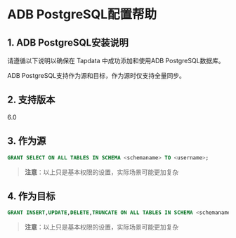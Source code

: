 # ADB PostgreSQL配置帮助

## 1. ADB PostgreSQL安装说明

请遵循以下说明以确保在 Tapdata 中成功添加和使用ADB PostgreSQL数据库。

ADB PostgreSQL支持作为源和目标，作为源时仅支持全量同步。

## 2. 支持版本

6.0

## 3. 作为源

```sql
GRANT SELECT ON ALL TABLES IN SCHEMA <schemaname> TO <username>;
```

> **注意**：以上只是基本权限的设置，实际场景可能更加复杂

## 4. 作为目标

```sql
GRANT INSERT,UPDATE,DELETE,TRUNCATE ON ALL TABLES IN SCHEMA <schemaname> TO <username>;
```

> **注意**：以上只是基本权限的设置，实际场景可能更加复杂
